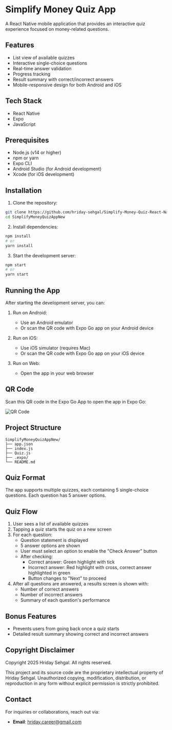 # Simplify Money Quiz App

A React Native mobile application that provides an interactive quiz experience focused on money-related questions.

## Features

- List view of available quizzes
- Interactive single-choice questions
- Real-time answer validation
- Progress tracking
- Result summary with correct/incorrect answers
- Mobile-responsive design for both Android and iOS

## Tech Stack

- React Native
- Expo
- JavaScript

## Prerequisites

- Node.js (v14 or higher)
- npm or yarn
- Expo CLI
- Android Studio (for Android development)
- Xcode (for iOS development)

## Installation

1. Clone the repository:
```bash
git clone https://github.com/hriday-sehgal/Simplify-Money-Quiz-React-Native.git
cd SimplifyMoneyQuizAppNew
```

2. Install dependencies:
```bash
npm install
# or
yarn install
```

3. Start the development server:
```bash
npm start
# or
yarn start
```

## Running the App

After starting the development server, you can:

1. Run on Android:
   - Use an Android emulator
   - Or scan the QR code with Expo Go app on your Android device

2. Run on iOS:
   - Use iOS simulator (requires Mac)
   - Or scan the QR code with Expo Go app on your iOS device

3. Run on Web:
   - Open the app in your web browser

## QR Code

Scan this QR code in the Expo Go App to open the app in Expo Go:

![QR Code](https://github.com/user-attachments/assets/d8dc361f-1883-451a-9074-1fb8c5180cbc)

## Project Structure

```
SimplifyMoneyQuizAppNew/
├── app.json
├── index.js
├── Quiz.js
├── .expo/
└── README.md
```

## Quiz Format

The app supports multiple quizzes, each containing 5 single-choice questions. Each question has 5 answer options.

## Quiz Flow

1. User sees a list of available quizzes
2. Tapping a quiz starts the quiz on a new screen
3. For each question:
   - Question statement is displayed
   - 5 answer options are shown
   - User must select an option to enable the "Check Answer" button
   - After checking:
     - Correct answer: Green highlight with tick
     - Incorrect answer: Red highlight with cross, correct answer highlighted in green
     - Button changes to "Next" to proceed
4. After all questions are answered, a results screen is shown with:
   - Number of correct answers
   - Number of incorrect answers
   - Summary of each question's performance

## Bonus Features

- Prevents users from going back once a quiz starts
- Detailed result summary showing correct and incorrect answers

## Copyright Disclaimer

Copyright 2025 Hriday Sehgal. All rights reserved.

This project and its source code are the proprietary intellectual property of Hriday Sehgal. Unauthorized copying, modification, distribution, or reproduction in any form without explicit permission is strictly prohibited.

## Contact

For inquiries or collaborations, reach out via:
- **Email**: hriday.career@gmail.com
